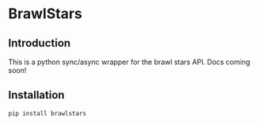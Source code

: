 # BrawlStars

## Introduction
This is a python sync/async wrapper for the brawl stars API. Docs coming soon!

## Installation
`pip install brawlstars`
